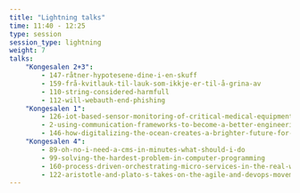```yaml
---
title: "Lightning talks"
time: 11:40 - 12:25
type: session
session_type: lightning
weight: 7
talks:
    "Kongesalen 2+3":
        - 147-råtner-hypotesene-dine-i-en-skuff
        - 159-frå-kvitlauk-til-lauk-som-ikkje-er-til-å-grina-av
        - 110-string-considered-harmfull
        - 112-will-webauth-end-phishing
    "Kongesalen 1":
        - 126-iot-based-sensor-monitoring-of-critical-medical-equipment-and-medicine-in-helse-vest
        - 2-using-communication-frameworks-to-become-a-better-engineering-leader
        - 146-how-digitalizing-the-ocean-creates-a-brighter-future-for-everyone
    "Kongesalen 4":
        - 89-oh-no-i-need-a-cms-in-minutes-what-should-i-do
        - 99-solving-the-hardest-problem-in-computer-programming
        - 160-process-driven-orchestrating-micro-services-in-the-real-world
        - 122-aristotle-and-plato-s-takes-on-the-agile-and-devops-movements
---
```

